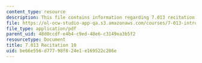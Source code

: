 ```yaml
---
content_type: resource
description: This file contains information regarding 7.013 recitation 10.
file: https://ol-ocw-studio-app-qa.s3.amazonaws.com/courses/7-013-introductory-biology-spring-2013/be66e556d77798f824e1e169522c286e_MIT7_013S12_Recitation_10.pdf
file_type: application/pdf
parent_uid: 48d0ccdf-e4b4-c9ed-48e6-c3149ea3b5f2
resourcetype: Document
title: 7.013 Recitation 10
uid: be66e556-d777-98f8-24e1-e169522c286e
---
```

